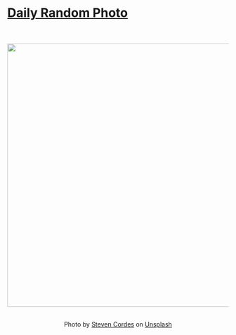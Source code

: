 # [Daily Random Photo](https://www.dailyrandomphoto.com/)

<div align="center">
  <br>
  <br>
  <a href="https://www.dailyrandomphoto.com/p/2021/2021-06-15/"><img src="https://images.unsplash.com/photo-1621001214537-a61cb5302e73?crop=entropy&cs=tinysrgb&fit=max&fm=jpg&ixid=Mnw3NzUwOHwwfDF8cmFuZG9tfHx8fHx8fHx8MTYyMzcxNjEzMg&ixlib=rb-1.2.1&q=80&w=1080" width="600px"></a>
  <br>
  <br>
  <p class="has-text-grey">Photo by <a href="https://unsplash.com/@steven3466?utm_source=Daily%20Random%20Photo&amp;utm_medium=referral" target="_blank" rel="noopener noreferrer">Steven Cordes</a> on <a href="https://unsplash.com/photos/B9DR6JNjHb0?utm_source=Daily%20Random%20Photo&amp;utm_medium=referral" target="_blank" rel="noopener noreferrer">Unsplash</a></p>
</div>
